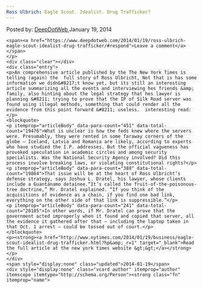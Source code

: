 ```yaml
---
Ross Ulbrich: Eagle Scout. Idealist. Drug Trafficker?
---
```

<article class="post-listing post-3521 post type-post status-publish format-standard has-post-thumbnail hentry
    <div class="post-inner">
        <span>Posted by: <a href="https://www.deepdotweb.com/author/admin/" title="">DeepDotWeb </a></span>
    <span>January 19, 2014</span>
    
    <span><a href="https://www.deepdotweb.com/2014/01/19/ross-ulbrich-eagle-scout-idealist-drug-trafficker/#respond">Leave a comment</a></span>
    </p>
    <div class="clear"></div>
    <div class="entry">
    <p>An comprehensive article published by the The New York Times is telling (again) the  full story of Ross Ulbricht, Not that is has some information we didn&#8217;t know yet, but its still an interesting article summarizing all the events and interviewing hes friends &amp; family, also hinting about the legal strategy that hes lawyer is planning &#8211; trying to prove that the IP of Silk Road server was found using illegal methods, something that could render all the evidence from this point forward &#8211; useless.  interesting read:</p>
    <blockquote>
    <p itemprop="articleBody" data-para-count="451" data-total-count="19476">What is unclear is how the feds knew where the servers were. Presumably, they were rented in some faraway corners of the globe — Iceland, Latvia and Romania are likely, according to experts who have studied the I.P. addresses. But the official vagueness has provoked speculation in academic circles and among security specialists. Was the National Security Agency involved? Did this process involve breaking laws, or violating constitutional rights?</p>
    <p itemprop="articleBody" data-para-count="388" data-total-count="19864">That issue will be at the heart of Ross Ulbricht’s defense strategy, says Joshua L. Dratel, his lawyer, whose clients include a Guantánamo detainee.“It’s called the fruit-of-the-poisonous-tree doctrine,” Mr. Dratel explained. “If you think of the acquisitions of evidence as a chain, if you find one bad link, everything on the other side of that link is suppressible.”</p>
    <p itemprop="articleBody" data-para-count="241" data-total-count="20105">In other words, if Mr. Dratel can prove that the government acted improperly when it found and copied that server, all the evidence it gathered after that — including the laptop taken in that Oct. 1 arrest — could be tossed out of court.</p>
    </blockquote>
    <p><strong><a href="http://www.nytimes.com/2014/01/19/business/eagle-scout-idealist-drug-trafficker.html?hp&amp;_r=1" target="_blank">Read the full article at the new york times website &gt;&gt;</a></strong></p>
    </div>
    <span style="display:none" class="updated">2014-01-19</span>
    <div style="display:none" class="vcard author" itemprop="author" itemscope itemtype="http://schema.org/Person"><strong class="fn" itemprop="name">
    
